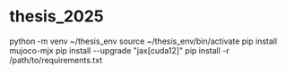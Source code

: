 # thesis_2025

python -m venv ~/thesis_env
source ~/thesis_env/bin/activate
pip install mujoco-mjx
pip install --upgrade "jax[cuda12]"
pip install -r /path/to/requirements.txt
